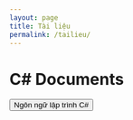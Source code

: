 ```yaml
---
layout: page
title: Tài liệu
permalink: /tailieu/
---
```

<h1><b>C# Documents</b></h1>
<button type="button" href="/doc/NgonngulaptrinhCSharp.pdf" class="btn">Ngôn ngữ lập trình C#  </button>